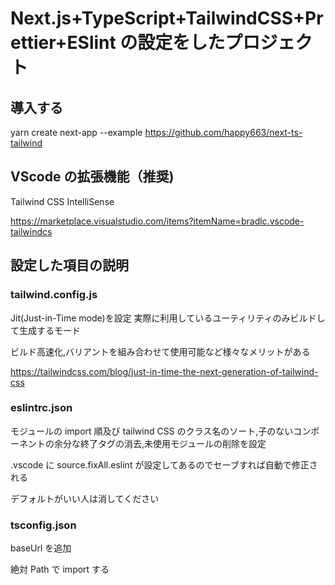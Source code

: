 # Next.js+TypeScript+TailwindCSS+Prettier+ESlint の設定をしたプロジェクト

## 導入する
yarn create next-app --example https://github.com/happy663/next-ts-tailwind

## VScode の拡張機能（推奨)

Tailwind CSS IntelliSense

https://marketplace.visualstudio.com/items?itemName=bradlc.vscode-tailwindcs


## 設定した項目の説明

### tailwind.config.js

Jit(Just-in-Time mode)を設定
実際に利用しているユーティリティのみビルドして生成するモード

ビルド高速化,バリアントを組み合わせて使用可能など様々なメリットがある

https://tailwindcss.com/blog/just-in-time-the-next-generation-of-tailwind-css

### eslintrc.json

モジュールの import 順及び tailwind CSS のクラス名のソート,子のないコンポーネントの余分な終了タグの消去,未使用モジュールの削除を設定

.vscode に source.fixAll.eslint が設定してあるのでセーブすれば自動で修正される

デフォルトがいい人は消してください

### tsconfig.json

baseUrl を追加 

絶対 Path で import する


